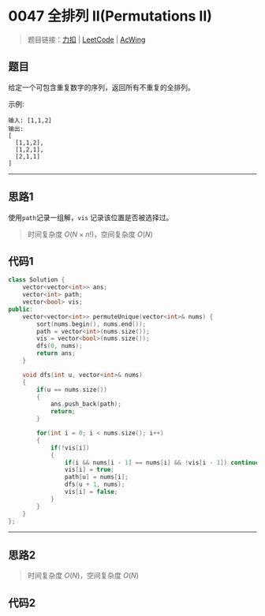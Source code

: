 # 0047 全排列 II(Permutations II)

> 题目链接：[力扣](https://leetcode-cn.com/problems/permutations-ii/) | [LeetCode](https://leetcode.com/problems/permutations-ii/) | [AcWing](https://www.acwing.com/activity/content/problem/content/2384/1/)

## 题目

给定一个可包含重复数字的序列，返回所有不重复的全排列。

示例:

```plain
输入: [1,1,2]
输出:
[
  [1,1,2],
  [1,2,1],
  [2,1,1]
]
```

---

## 思路1

使用`path`记录一组解，`vis` 记录该位置是否被选择过。

> 时间复杂度 $O(N \times n!)$，空间复杂度 $O(N)$

## 代码1

```cpp
class Solution {
    vector<vector<int>> ans;
    vector<int> path;
    vector<bool> vis;
public:
    vector<vector<int>> permuteUnique(vector<int>& nums) {
        sort(nums.begin(), nums.end());
        path = vector<int>(nums.size());
        vis = vector<bool>(nums.size());
        dfs(0, nums);
        return ans;
    }

    void dfs(int u, vector<int>& nums)
    {
        if(u == nums.size())
        {
            ans.push_back(path);
            return;
        }

        for(int i = 0; i < nums.size(); i++)
        {
            if(!vis[i])
            {
                if(i && nums[i - 1] == nums[i] && !vis[i - 1]) continue;
                vis[i] = true;
                path[u] = nums[i];
                dfs(u + 1, nums);
                vis[i] = false;
            }
        }
    }
};
```

---

## 思路2

> 时间复杂度 $O(N)$，空间复杂度 $O(N)$

## 代码2

```cpp

```
